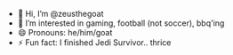 - 👋 Hi, I’m @zeusthegoat
- 👀 I’m interested in gaming, football (not soccer), bbq'ing
- 😄 Pronouns: he/him/goat
- ⚡ Fun fact: I finished Jedi Survivor.. thrice

<!---
zeusthegoat/zeusthegoat is a ✨ special ✨ repository because its `README.md` (this file) appears on your GitHub profile.
You can click the Preview link to take a look at your changes.
--->
